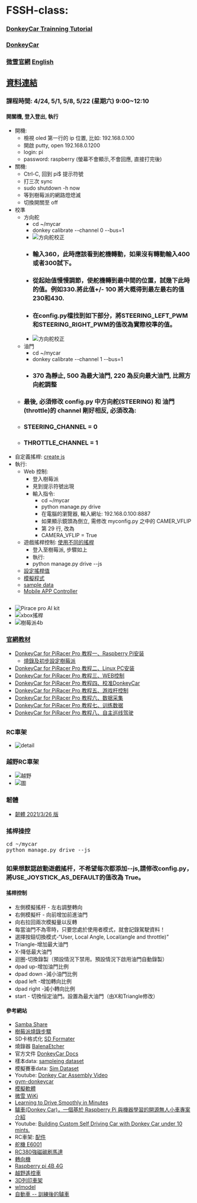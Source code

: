 # FSSH-class: 
### [DonkeyCar Trainning Tutorial](https://github.com/jumbokh/FSSH-class/blob/main/docs/DonkeyCar-Tutorial.pptx)
### [DonkeyCar](https://docs.donkeycar.com/)
### [微雪官網](https://www.waveshare.net/wiki/PiRacer_Pro_AI_Kit) [English](https://www.waveshare.com/wiki/PiRacer_Pro_AI_Kit)
## [資料連結](https://drive.google.com/drive/folders/16iQKtnFYjngqqkkFbVzOkc8HuU0624xz?usp=sharing)
### 課程時間: 4/24, 5/1, 5/8, 5/22 (星期六) 9:00~12:10
#### 開關機, 登入登出, 執行
* 開機:
    * 檢視 oled 第一行的 ip 位置, 比如: 192.168.0.100
    * 開啟 putty, open 192.168.0.1200
    * login: pi
    * password: raspberry (螢幕不會顯示,不會回應, 直接打完後<Enter>)
* 關機:
    * Ctrl-C, 回到 pi$ 提示符號
    * 打三次 sync
    * sudo shutdown -h now
    * 等到樹莓派的網路燈熄滅
    * 切換開關至 off
* 校準
    * 方向舵
        * cd ~/mycar
        * donkey calibrate --channel 0 --bus=1
        * ![方向舵校正](https://github.com/jumbokh/FSSH-class/blob/main/images/DonkeyCar_for_Jetson_Nano_4-3.png.png)
        * ### 輸入360，此時應該看到舵機轉動，如果沒有轉動輸入400或者300試下。
        * ### 從起始值慢慢調節，使舵機轉到最中間的位置，試幾下此時的值。例如330.將此值+/- 100 將大概得到最左最右的值230和430.
        * ### 在config.py檔找到如下部分，將STEERING_LEFT_PWM和STEERING_RIGHT_PWM的值改為實際校準的值。
        * ![方向舵校正](https://github.com/jumbokh/FSSH-class/blob/main/images/DonkeyCar_for_Jetson_Nano_4-6.png.png)
     * 油門
        * cd ~/mycar
        * donkey calibrate --channel 1 --bus=1
        * ### 370 為靜止, 500 為最大油門, 220 為反向最大油門, 比照方向舵調整
     * ### 最後, 必須修改 config.py 中方向舵(STEERING) 和 油門 (throttle)的 channel 剛好相反, 必須改為:
     * ### STEERING_CHANNEL = 0
     * ### THROTTLE_CHANNEL = 1
* 自定義搖桿: [create js](https://docs.donkeycar.com/utility/donkey/#joystick-wizard)
* 執行:
    * Web 控制:
        * 登入樹莓派
        * 見到提示符號出現
        * 輸入指令:
            * cd ~/mycar
            * python manage.py drive    
            * 在電腦的瀏覽器, 輸入網址: 192.168.0.100:8887
            * 如果顯示鏡頭為倒立, 需修改 myconfig.py 之中的 CAMER_VFLIP 
            * 第 29 行, 改為
            * CAMERA_VFLIP = True
     * 遊戲搖桿控制: [使用不同的搖桿](https://docs.donkeycar.com/parts/controllers/#joystick-controller)
         * 登入至樹莓派, 步驟如上
         * 執行: 
         * python manage.py drive --js
     * [設定搖桿值](https://docs.donkeycar.com/utility/donkey/#joystick-wizard)
     * [模擬程式](https://docs.donkeycar.com/guide/simulator/)
     * [sample data](https://drive.google.com/file/d/1A5sTSddFsf494UDtnvYQBaEPYX87_LMp/view)
     * [Mobile APP Controller](https://medium.com/robocar-store/robocar-controller-quick-start-guide-bdf8cb16d7ce)
##
* ![Pirace pro AI kit](https://github.com/jumbokh/FSSH-class/blob/main/images/PiRacer-Pro-AI-Kit-details-1.jpg)
* ![xbox搖桿](https://github.com/jumbokh/FSSH-class/blob/main/images/xbox-1.JPG)
* ![樹莓派4b](https://github.com/jumbokh/FSSH-class/blob/main/images/rpi4.JPG)
### [官網教材](https://www.waveshare.net/wiki/PiRacer_Pro_AI_Kit)
* [DonkeyCar for PiRacer Pro 教程一、Raspberry Pi安装](https://www.waveshare.net/wiki/DonkeyCar_for_PiRacer_Pro_%E6%95%99%E7%A8%8B%E4%B8%80%E3%80%81Raspberry_Pi%E5%AE%89%E8%A3%85)
    * [燒錄及初步設定樹莓派](https://github.com/jumbokh/FSSH-class/blob/main/docs/Rpi-Headless.pptx)
* [DonkeyCar for PiRacer Pro 教程二、Linux PC安装](https://www.waveshare.net/wiki/DonkeyCar_for_PiRacer_Pro_%E6%95%99%E7%A8%8B%E4%BA%8C%E3%80%81Linux_PC%E5%AE%89%E8%A3%85)
* [DonkeyCar for PiRacer Pro 教程三、WEB控制](https://www.waveshare.net/wiki/DonkeyCar_for_PiRacer_Pro_%E6%95%99%E7%A8%8B%E4%B8%89%E3%80%81WEB%E6%8E%A7%E5%88%B6)
* [DonkeyCar for PiRacer Pro 教程四、校准DonkeyCar](https://www.waveshare.net/wiki/DonkeyCar_for_PiRacer_Pro_%E6%95%99%E7%A8%8B%E5%9B%9B%E3%80%81%E6%A0%A1%E5%87%86DonkeyCar)
* [DonkeyCar for PiRacer Pro 教程五、游戏杆控制](https://www.waveshare.net/wiki/DonkeyCar_for_PiRacer_Pro_%E6%95%99%E7%A8%8B%E4%BA%94%E3%80%81%E6%B8%B8%E6%88%8F%E6%9D%86%E6%8E%A7%E5%88%B6)
* [DonkeyCar for PiRacer Pro 教程六、数据采集](https://www.waveshare.net/wiki/DonkeyCar_for_PiRacer_Pro_%E6%95%99%E7%A8%8B%E5%85%AD%E3%80%81%E6%95%B0%E6%8D%AE%E9%87%87%E9%9B%86)
* [DonkeyCar for PiRacer Pro 教程七、训练数据](https://www.waveshare.net/wiki/DonkeyCar_for_PiRacer_Pro_%E6%95%99%E7%A8%8B%E4%B8%83%E3%80%81%E8%AE%AD%E7%BB%83%E6%95%B0%E6%8D%AE)
* [DonkeyCar for PiRacer Pro 教程八、自主巡线驾驶](https://www.waveshare.net/wiki/DonkeyCar_for_PiRacer_Pro_%E6%95%99%E7%A8%8B%E5%85%AB%E3%80%81%E8%87%AA%E4%B8%BB%E5%B7%A1%E7%BA%BF%E9%A9%BE%E9%A9%B6)
##
### RC車架
* ![detail](https://github.com/jumbokh/FSSH-class/blob/main/images/PiRacer-Pro-AI-Kit-details-11.jpg)
### 越野RC車架
* ![越野](https://github.com/jumbokh/FSSH-class/blob/main/images/TB2Vpdtt3FkpuFjSspnXXb4qFXa_!!14410097.jpg)
* ![圖](https://github.com/jumbokh/FSSH-class/blob/main/images/750-7.jpg)
### 韌體
* [韌體 2021/3/26 版](https://drive.google.com/file/d/1Aa8K9HLEXGwRDT_qKlzEl3OWGgNNAMNs/view?usp=sharing)
### 搖桿操控
<pre>
cd ~/mycar
python manage.py drive --js
</pre>
##
### 如果想默認啟動遊戲搖杆，不希望每次都添加--js,請修改config.py，將USE_JOYSTICK_AS_DEFAULT的值改為 True。
#### 搖桿控制
* 左側模擬搖杆 - 左右調整轉向
* 右側模擬杆 - 向前增加前進油門
* 向右拉回兩次模擬量以反轉
* 每當油門不為零時，只要您處於使用者模式，就會記錄駕駛資料！
* 選擇按鈕切換模式-“User, Local Angle, Local(angle and throttle)”
* Triangle-增加最大油門
* X-降低最大油門
* 迴圈-切換錄製（預設情況下禁用。預設情況下啟用油門自動錄製）
* dpad up-增加油門比例
* dpad down -減小油門比例
* dpad left -增加轉向比例
* dpad right -減小轉向比例
* start - 切換恒定油門。設置為最大油門（由X和Triangle修改）

#### 參考網站
* [Samba Share](https://www.waveshare.net/study/article-1047-1.html)
* [樹莓派燒錄步驟](https://atceiling.blogspot.com/2020/03/raspberry-pi-67-sdimagersdformatter.html)
* SD卡格式化 [SD Formater](https://www.azofreeware.com/2013/12/sd-formatter-40-sd.html)
* 燒錄器 [BalenaEtcher](https://www.balena.io/etcher/)
* 官方文件 [DonkeyCar Docs](https://docs.donkeycar.com/)
* 樣本data: [sampleing dataset](https://drive.google.com/file/d/13dXSoHx6YpTvesdyUMe6o_ZfyYTYlfaK/view)
* 模擬賽車data: [Sim Dataset](https://drive.google.com/file/d/1A5sTSddFsf494UDtnvYQBaEPYX87_LMp/view)
* Youtube: [Donkey Car Assembly Video](https://www.youtube.com/watch?v=OaVqWiR2rS0&t=48s)
* [gym-donkeycar](https://github.com/tawnkramer/gym-donkeycar/releases)
* [模擬軟體](https://github.com/autorope/donkeycar/blob/dev/docs/guide/simulator.md)
* [微雪 WiKi](https://www.waveshare.net/wiki/PiRacer_AI_Kit)
* [Learning to Drive Smoothly in Minutes](https://towardsdatascience.com/learning-to-drive-smoothly-in-minutes-450a7cdb35f4)
* [驢車(Donkey Car)，一個基於 Raspberry Pi 與機器學習的開源無人小車專案介紹](https://www.slideshare.net/raspberrypi-tw/donkey-car-raspberry-pi?qid=21ac0c87-65e4-41ec-a987-446185fc65f0&v=&b=&from_search=4)
* Youtube: [Building Custom Self Driving Car with Donkey Car under 10 mints.](https://www.youtube.com/watch?v=J6Ll5Obtuxk)
* RC車架: [配件](https://item.taobao.com/item.htm?spm=2013.1.0.0.3f4a6ab2ngyMkn&id=553479800530)
* [舵機 E6001](https://item.taobao.com/item.htm?spm=a230r.1.14.55.5cdb726dISP3VD&id=620613325708&ns=1&abbucket=14#detail)
* [RC380強磁碳刷馬達](https://item.taobao.com/item.htm?spm=a230r.1.14.101.42445bb7AZYmQV&id=613122254964&ns=1&abbucket=14#detail)
* [轉向機](https://item.taobao.com/item.htm?id=543223247962&ali_refid=a3_430620_1006:1121604386:N:gs34vNq9Nhih8xV68YYY%2BmzNxn5UFqDD:48d194d12f815ce4483a1fa3c5447730&ali_trackid=1_48d194d12f815ce4483a1fa3c5447730&spm=a230r.1.14.1#detail)
* [Raspberry pi 4B 4G](https://item.taobao.com/item.htm?id=596761703325&ali_refid=a3_430620_1006:1110571867:N:nu18v9KpIqv%2BIEc3RDNh2bHs5uAbSgnc:3df60e4ec69bd4d780300e513d083020&ali_trackid=1_3df60e4ec69bd4d780300e513d083020&spm=a230r.1.14.1#detail)
* [越野遙控車](https://www.pcone.com.tw/product/info/181015845171?utm_campaign=gsa&sid=gsa_4&utm_source=google&utm_medium=gsa&utm_content=4&gclid=EAIaIQobChMI7YrdnYug8AIV0-7jBx3P0A5HEAYYAyABEgLk8_D_BwE)
* [3D列印車架](https://www.thingiverse.com/thing:2566276)
* [wlmodel](http://www.wlmodel.com/app/detail.html?goods_id=4)
* [自動車 -- 訓練後的驢車](https://www.youtube.com/watch?v=QwsIGYvoZro)
